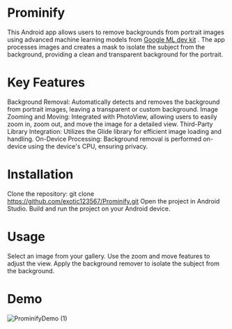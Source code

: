 # Prominify

This Android app allows users to remove backgrounds from portrait images using advanced machine learning models from <a href="https://developers.google.com/ml-kit/vision/selfie-segmentation">Google ML dev kit</a> . The app processes images and creates a mask to isolate the subject from the background, providing a clean and transparent background for the portrait.

# Key Features

Background Removal: Automatically detects and removes the background from portrait images, leaving a transparent or custom background.
Image Zooming and Moving: Integrated with PhotoView, allowing users to easily zoom in, zoom out, and move the image for a detailed view.
Third-Party Library Integration: Utilizes the Glide library for efficient image loading and handling.
On-Device Processing: Background removal is performed on-device using the device's CPU, ensuring privacy.

# Installation
Clone the repository: git clone https://github.com/exotic123567/Prominify.git
Open the project in Android Studio.
Build and run the project on your Android device.

# Usage
Select an image from your gallery.
Use the zoom and move features to adjust the view.
Apply the background remover to isolate the subject from the background.

# Demo
![ProminifyDemo (1)](https://github.com/user-attachments/assets/9fa9f12b-985e-4895-9265-0a127d1cf1c3)
